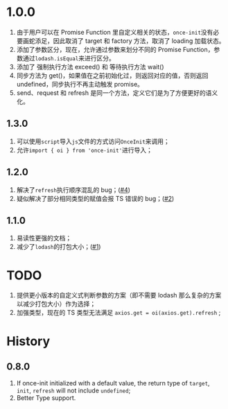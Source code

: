 # 1.0.0

1. 由于用户可以在 Promise Function 里自定义相关的状态，`once-init`没有必要画蛇添足，因此取消了 target 和 factory 方法，取消了 loading 加载状态。
2. 添加了参数区分，现在，允许通过参数来划分不同的 Promise Function，参数通过`lodash.isEqual`来进行区分。
3. 添加了 强制执行方法 exceed() 和 等待执行方法 wait()
4. 同步方法为 get()，如果值在之前初始化过，则返回对应的值，否则返回 undefined，同步执行不再主动触发 promise。
5. send、request 和 refresh 是同一个方法，定义它们是为了方便更好的语义化。

## 1.3.0

1. 可以使用`script`导入`js`文件的方式访问`OnceInit`来调用；
2. 允许`import { oi } from 'once-init'`进行导入；

## 1.2.0

1. 解决了`refresh`执行顺序混乱的 bug；([#4](https://github.com/darkXmo/once-init/issues/4))
2. 疑似解决了部分相同类型的赋值会报 TS 错误的 bug；([#2](https://github.com/darkXmo/once-init/issues/2))

## 1.1.0

1. 易读性更强的文档；
2. 减少了`lodash`的打包大小；([#1](https://github.com/darkXmo/once-init/pull/1))

# TODO

1. 提供更小版本的自定义式判断参数的方案（即不需要 lodash 那么复杂的方案以减少打包大小）作为选择；
2. 加强类型，现在的 TS 类型无法满足 `axios.get = oi(axios.get).refresh` ;

# History

## 0.8.0

1. If once-init initialized with a default value, the return type of `target`, `init`, `refresh` will not include `undefined`;
2. Better Type support.
